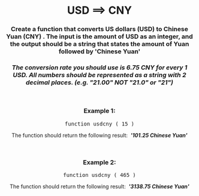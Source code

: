 <div align = "center">

# USD ==> CNY

</div>

<div align = "center">

<h3>Create a function that converts US dollars (USD) to Chinese Yuan (CNY) . The input is the amount of USD as an integer, and the output should be a string that states the amount of Yuan followed by 'Chinese Yuan'</h3>

<h3><em>The conversion rate you should use is 6.75 CNY for every 1 USD. All numbers should be represented as a string with 2 decimal places. (e.g. "21.00" NOT "21.0" or "21")</em></h3>

<br>

<h3>Example 1:</h3>

<pre>function usdcny&nbsp;(&nbsp;15&nbsp;)</pre>

<p>The function should return the following result: &nbsp;<strong><em>'101.25 Chinese Yuan'</em></strong></p>

<br>

<h3>Example 2:</h3>

<pre>function usdcny&nbsp;(&nbsp;465&nbsp;)</pre>

<p>The function should return the following result: &nbsp;<strong><em>'3138.75 Chinese Yuan'</em></strong></p>

</div>
